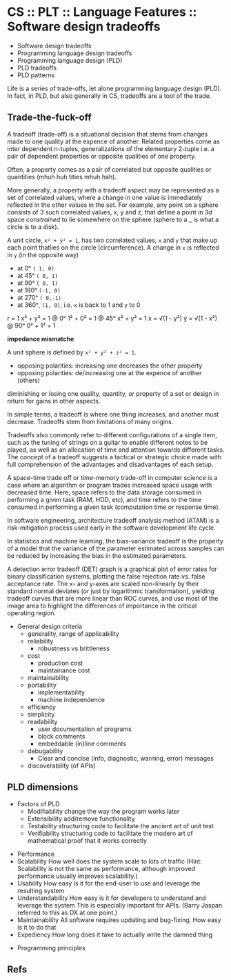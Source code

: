 # CS :: PLT :: Language Features :: Software design tradeoffs

- Software design tradeoffs
- Programming language design tradeoffs
- Programming language design (PLD)
- PLD tradeoffs
- PLD patterns

Life is a series of trade-offs, let alone programming language design (PLD). In fact, in PLD, but also generally in CS, tradeoffs are a tool of the trade.

## Trade-the-fuck-off

A tradeoff (trade-off) is a situational decision that stems from changes made to one quality at the expence of another. Related properties come as inter dependent n-tuples, generalizations of the elementary 2-tuple i.e. a pair of dependent properties or opposite qualities of one property.

Often, a property comes as a pair of correlated but opposite qualities or quantities (mhuh huh tities mhuh hah).

More generally, a property with a tradeoff aspect may be represented as a set of correlated values, where a change in one value is immediately reflected in the other values in the set. For example, any point on a sphere consists of 3 such correlated values, x, y and z, that define a point in 3d space *constrained* to lie somewhere on the sphere (sphere to a _ is what a circle is to a disk). 

A unit circle, `x² + y² = 1`, has two correlated values, `x` and `y` that make up each point thatlies on the circle (circumference). A change in `x` is reflected in `y` (in the opposite way)
- at   0ᵒ `( 1, 0)`
- at  45ᵒ `( 0, 1)`
- at  90ᵒ `( 0, 1)`
- at 180ᵒ `(-1, 0)`
- at 270ᵒ `( 0,-1)`
- at 360ᵒ, `(1, 0)`, i.e. `x` is back to 1 and `y` to 0

r = 1
  x² + y² = 1
@ 0ᵒ
  1² + 0² = 1
@ 45ᵒ
  x² + y² = 1
  x = √(1 - y²)
  y = √(1 - x²)
@ 90ᵒ
  0² + 1² = 1


**impedance mismatche**

A unit sphere is defined by `x² + y² + z² = 1`.

- opposing polarities: increasing one decreases the other property
- opposing polarities: de/increasing one at the expence of another (others)

diminishing or losing one quality, quantity, or property of a set or design in return for gains in other aspects. 

In simple terms, a tradeoff is where one thing increases, and another must decrease. Tradeoffs stem from limitations of many origins. 

Tradeoffs also commonly refer to different configurations of a single item, such as the tuning of strings on a guitar to enable different notes to be played, as well as an allocation of time and attention towards different tasks. The concept of a tradeoff suggests a tactical or strategic choice made with full comprehension of the advantages and disadvantages of each setup. 


A space-time trade off or time-memory trade-off in computer science is a case where an algorithm or program trades increased space usage with decreased time. Here, space refers to the data storage consumed in performing a given task (RAM, HDD, etc), and time refers to the time consumed in performing a given task (computation time or response time).

In software engineering, architecture tradeoff analysis method (ATAM) is a risk-mitigation process used early in the software development life cycle.

In statistics and machine learning, the bias-variance tradeoff is the property of a model that the variance of the parameter estimated across samples can be reduced by increasing the bias in the estimated parameters.

A detection error tradeoff (DET) graph is a graphical plot of error rates for binary classification systems, plotting the false rejection rate vs. false acceptance rate. The x- and y-axes are scaled non-linearly by their standard normal deviates (or just by logarithmic transformation), yielding tradeoff curves that are more linear than ROC curves, and use most of the image area to highlight the differences of importance in the critical operating region.

* General design criteria
  - generality, range of applicability
  - reliability
    - robustness vs brittleness
  - cost
    - production cost
    - maintainance cost
  - maintainability
  - portability
    - implementability
    - machine independence
  - efficiency
  - simplicity
  - readability
    - user documentation of programs
    - block comments
    - embeddable (in)line comments
  - debugability
    - Clear and concise (info, diagnostic, warning, error) messages
  - discoverability (of APIs)


## PLD dimensions

* Factors of PLD
  - Modifiability
    change the way the program works later
  - Extensibility 
    add/remove functionality
  - Testability 
    structuring code to facilitate the ancient art of unit test
  - Verifiability 
    structuring code to facilitate the modern art of mathematical proof that it works correctly
- Performance 
- Scalability
  How well does the system scale to lots of traffic (Hint: Scalability is not the same as performance, although improved performance usually improves scalability.)
- Usability
  How easy is it for the end-user to use and leverage the resulting system
- Understandability
  How easy is it for developers to understand and leverage the system This is especially important for APIs. (Barry Jaspan referred to this as DX at one point.)
- Maintainability
  All software requires updating and bug-fixing. How easy is it to do that
- Expediency
  How long does it take to actually write the damned thing



* Programming principles




## Refs
